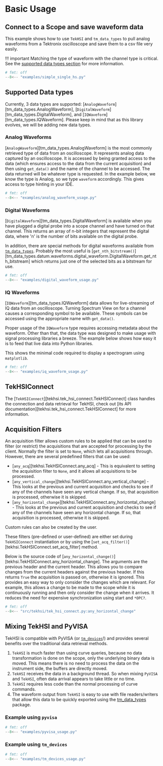 # Basic Usage

## Connect to a Scope and save waveform data

This example shows how to use `TekHSI` and `tm_data_types` to pull analog waveforms from a
Tektronix oscilloscope and save them to a csv file very easily.

!!! important
    Matching the type of waveform with the channel type is critical. See the
    [supported data types section](#supported-data-types) for more information.

```python
# fmt: off
--8<-- "examples/simple_single_hs.py"
```

## Supported Data types

Currently, 3 data types are supported: [`AnalogWaveform`][tm_data_types.AnalogWaveform],
[`DigitalWaveform`][tm_data_types.DigitalWaveform], and
[`IQWaveform`][tm_data_types.IQWaveform].
Please keep in mind that as this library evolves, we will be adding new data types.

### Analog Waveforms

[`AnalogWaveform`][tm_data_types.AnalogWaveform] is the most commonly retrieved type of data from an
oscilloscope. It represents analog data captured by an oscilloscope. It is accessed by being
granted access to the data (which ensures access to the data from the current acquisition) and
then using `get_data()` and the name of the channel to be accessed. The data returned will be
whatever type is requested. In the example below, we know the type is Analog, so we type
`waveform` accordingly. This gives access to type hinting in your IDE.

```python
# fmt: off
--8<-- "examples/analog_waveform_usage.py"
```

### Digital Waveforms

[`DigitalWaveform`][tm_data_types.DigitalWaveform] is available when you have plugged a digital
probe into a scope channel and have turned on that channel. This returns an array of n-bit integers
that represent the digital data, where 'n' is the number of bits available on the digital probe.

In addition, there are special methods for digital waveforms available from
[`tm_data_types`](https://tm-data-types.readthedocs.io/). Probably the most useful is
[`get_nth_bitstream()`][tm_data_types.datum.waveforms.digital_waveform.DigitalWaveform.get_nth_bitstream]
which returns just one of the selected bits as a bitstream for use.

```python
# fmt: off
--8<-- "examples/digital_waveform_usage.py"
```

### IQ Waveforms

[`IQWaveform`][tm_data_types.IQWaveform] data allows for live-streaming of IQ data from an
oscilloscope. Turning Spectrum View on for a channel causes a corresponding symbol to be available.
These symbols can be accessed using the appropriate name with `get_data()`.

Proper usage of the `IQWaveform` type requires accessing metadata about the waveform. Other than that,
the data type was designed to make usage with signal processing libraries a breeze. The example
below shows how easy it is to feed that live data into Python libraries.

This shows the minimal code required to display a spectrogram using `matplotlib`.

```python
# fmt: off
--8<-- "examples/iq_waveform_usage.py"
```

## TekHSIConnect

The [`TekHSIConnect`][tekhsi.tek_hsi_connect.TekHSIConnect] class handles the connection and
data retrieval for TekHSI, check out [its API documentation][tekhsi.tek_hsi_connect.TekHSIConnect]
for more information.

## Acquisition Filters

An acquisition filter allows custom rules to be applied that can be used to filter (or restrict)
the acquisitions that are accepted for processing by the client. Normally the filter is set to `None`,
which lets all acquisitions through. However, there are several predefined filters that can be used:

- [`any_acq`][tekhsi.TekHSIConnect.any_acq] - This is equivalent to setting the acquisition filter
    to `None`, and it allows all acquisitions to be processed.
- [`any_vertical_change`][tekhsi.TekHSIConnect.any_vertical_change] - This looks at the previous and
    current acquisition and checks to see if any of the channels have seen any vertical change. If
    so, that acquisition is processed, otherwise it is skipped.
- [`any_horizontal_change`][tekhsi.TekHSIConnect.any_horizontal_change] - This looks at the previous
    and current acquisition and checks to see if any of the channels have seen any horizontal
    change. If so, that acquisition is processed, otherwise it is skipped.

Custom rules can also be created by the user.

These filters (pre-defined or user-defined) are either set during `TekHSIConnect`
instantiation or by using the [`set_acq_filter()`][tekhsi.TekHSIConnect.set_acq_filter] method.

Below is the source code of [`any_horizontal_change()`][tekhsi.TekHSIConnect.any_horizontal_change].
The arguments are the previous header and the current header. This allows you to compare changes
from the current headers against the previous header. If this returns `True` the acquisition is
passed on, otherwise it is ignored. This provides an easy way to only consider the changes which are
relevant. For example, this allows a change to be made to the scope while it is continuously running
and then only consider the change when it arrives. It reduces the need for expensive
synchronization using start and `*OPC?`.

```python
# fmt: off
--8<-- "src/tekhsi/tek_hsi_connect.py:any_horizontal_change"
```

## Mixing TekHSI and PyVISA

TekHSI is compatible with PyVISA (or [`tm_devices`](https://tm-devices.readthedocs.io/)!) and provides
several benefits over the traditional data retrieval methods.

1. `TekHSI` is much faster than using curve queries, because no data transformation is done on the
    scope, only the underlying binary data is moved. This means there is no need to process the
    data on the instrument side, the buffers are directly moved.
2. `TekHSI` receives the data in a background thread. So when mixing `PyVISA` and `TekHSI`, often
    data arrival appears to take little or no time.
3. `TekHSI` requires less code than the normal processing of curve commands.
4. The waveform output from `TekHSI` is easy to use with file readers/writers that allow this data
    to be quickly exported using the [tm_data_types](https://github.com/tektronix/tm_data_types) package.

### Example using `pyvisa`

```python
# fmt: off
--8<-- "examples/pyvisa_usage.py"
```

### Example using `tm_devices`

```python
# fmt: off
--8<-- "examples/tm_devices_usage.py"
```
